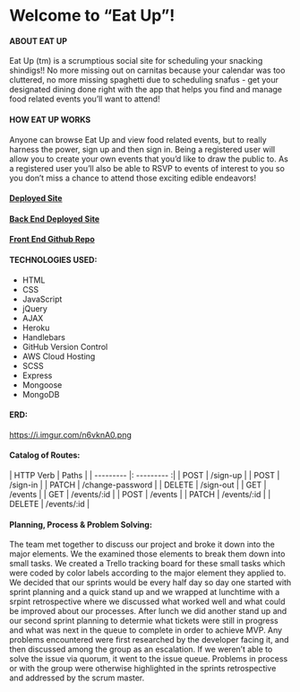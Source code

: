 # Welcome to “Eat Up”!

#### ABOUT EAT UP
Eat Up (tm) is a scrumptious social site for scheduling your snacking shindigs!!  No more missing out on carnitas because your calendar was too cluttered, no more missing spaghetti due to scheduling snafus - get your designated dining done right with the app that helps you find and manage food related events you’ll want to attend!

#### HOW EAT UP WORKS
Anyone can browse Eat Up and view food related events, but to really harness the power, sign up and then sign in.  Being a registered user will allow you to create your own events that you’d like to draw the public to.  As a registered user you’ll also be able to RSVP to events of interest to you so you don’t miss a chance to attend those exciting edible endeavors!

#### [Deployed Site](https://team-cbam.github.io/eat-up-client/)
#### [Back End Deployed Site](https://shielded-wildwood-50568.herokuapp.com/)
#### [Front End Github Repo](https://github.com/team-cbam/eat-up-client)

#### TECHNOLOGIES USED:
- HTML
- CSS
- JavaScript
- jQuery
- AJAX
- Heroku
- Handlebars
- GitHub Version Control
- AWS Cloud Hosting
- SCSS
- Express
- Mongoose
- MongoDB


#### ERD:
https://i.imgur.com/n6vknA0.png

#### Catalog of Routes:
| HTTP Verb    | Paths    |
| --------- |: --------- :|
| POST     | /sign-up |
| POST     | /sign-in     |
| PATCH | /change-password  |
| DELETE | /sign-out      |
| GET | /events      |
| GET | /events/:id      |
| POST | /events      |
| PATCH | /events/:id      |
| DELETE | /events/:id      |

#### Planning, Process & Problem Solving:
The team met together to discuss our project and broke it down into the major elements.  We the examined those elements to break them down into small tasks.  We created a Trello tracking board for these small tasks which were coded by color labels according to the major element they applied to.  We decided that our sprints would be every half day so  day one started with sprint planning and a quick stand up and we wrapped at lunchtime with a srpint retrospective where we discussed what worked well and what could be improved about our processes.
After lunch we did another stand up and our second sprint planning to determie what tickets were still in progress and what was next in the queue to complete in order to achieve MVP.  Any problems encountered were first researched by the developer facing it, and then discussed among the group as an escalation. If we weren’t able to solve the issue via quorum, it went to the issue queue.
Problems in process or with the group were otherwise highlighted in the sprints retrospective and addressed by the scrum master.
